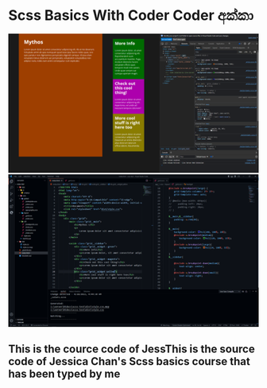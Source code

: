 # Scss Basics With Coder Coder අක්කා 
 
![Markdown Logo](img/Page.png)
![Markdown Logo](img/code.png)

## This is the cource code of JessThis is the source code of Jessica Chan's Scss basics course that has been typed by me